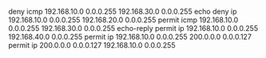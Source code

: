  deny icmp 192.168.10.0 0.0.0.255 192.168.30.0 0.0.0.255 echo
 deny ip 192.168.10.0 0.0.0.255 192.168.20.0 0.0.0.255
 permit icmp 192.168.10.0 0.0.0.255 192.168.30.0 0.0.0.255 echo-reply
 permit ip 192.168.10.0 0.0.0.255 192.168.40.0 0.0.0.255
 permit ip 192.168.10.0 0.0.0.255 200.0.0.0 0.0.0.127
 permit ip 200.0.0.0 0.0.0.127 192.168.10.0 0.0.0.255